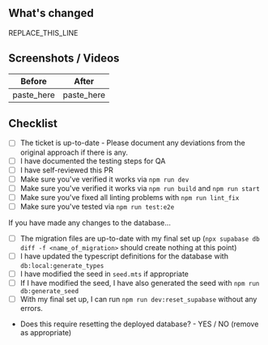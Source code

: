 ## What's changed
REPLACE_THIS_LINE

## Screenshots / Videos
| Before     | After      |
|------------|------------|
| paste_here | paste_here |

## Checklist
- [ ] The ticket is up-to-date - Please document any deviations from the original approach if there is any.
- [ ] I have documented the testing steps for QA
- [ ] I have self-reviewed this PR
- [ ] Make sure you've verified it works via `npm run dev`
- [ ] Make sure you've verified it works via `npm run build` and `npm run start`
- [ ] Make sure you've fixed all linting problems with `npm run lint_fix`
- [ ] Make sure you've tested via `npm run test:e2e`

If you have made any changes to the database...
  - [ ] The migration files are up-to-date with my final set up (`npx supabase db diff -f <name_of_migration>` should create nothing at this point)
  - [ ] I have updated the typescript definitions for the database with `db:local:generate_types`
  - [ ] I have modified the seed in `seed.mts` if appropriate
  - [ ] If I have modified the seed, I have also generated the seed with `npm run db:generate_seed` 
  - [ ] With my final set up, I can run `npm run dev:reset_supabase` without any errors.
  - Does this require resetting the deployed database? - YES / NO (remove as appropriate)

